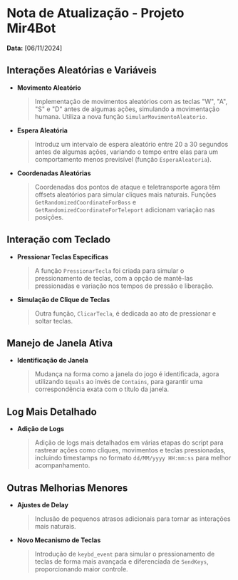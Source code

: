 # Nota de Atualização - Projeto Mir4Bot
**Data:** [06/11/2024]

## Interações Aleatórias e Variáveis

- **Movimento Aleatório**  
  > Implementação de movimentos aleatórios com as teclas "W", "A", "S" e "D" antes de algumas ações, simulando a movimentação humana. Utiliza a nova função `SimularMovimentoAleatorio`.

- **Espera Aleatória**  
  > Introduz um intervalo de espera aleatório entre 20 a 30 segundos antes de algumas ações, variando o tempo entre elas para um comportamento menos previsível (função `EsperaAleatoria`).

- **Coordenadas Aleatórias**  
  > Coordenadas dos pontos de ataque e teletransporte agora têm offsets aleatórios para simular cliques mais naturais. Funções `GetRandomizedCoordinateForBoss` e `GetRandomizedCoordinateForTeleport` adicionam variação nas posições.

## Interação com Teclado

- **Pressionar Teclas Específicas**  
  > A função `PressionarTecla` foi criada para simular o pressionamento de teclas, com a opção de mantê-las pressionadas e variação nos tempos de pressão e liberação.

- **Simulação de Clique de Teclas**  
  > Outra função, `ClicarTecla`, é dedicada ao ato de pressionar e soltar teclas.

## Manejo de Janela Ativa

- **Identificação de Janela**  
  > Mudança na forma como a janela do jogo é identificada, agora utilizando `Equals` ao invés de `Contains`, para garantir uma correspondência exata com o título da janela.

## Log Mais Detalhado

- **Adição de Logs**  
  > Adição de logs mais detalhados em várias etapas do script para rastrear ações como cliques, movimentos e teclas pressionadas, incluindo timestamps no formato `dd/MM/yyyy HH:mm:ss` para melhor acompanhamento.

## Outras Melhorias Menores

- **Ajustes de Delay**  
  > Inclusão de pequenos atrasos adicionais para tornar as interações mais naturais.

- **Novo Mecanismo de Teclas**  
  > Introdução de `keybd_event` para simular o pressionamento de teclas de forma mais avançada e diferenciada de `SendKeys`, proporcionando maior controle.
